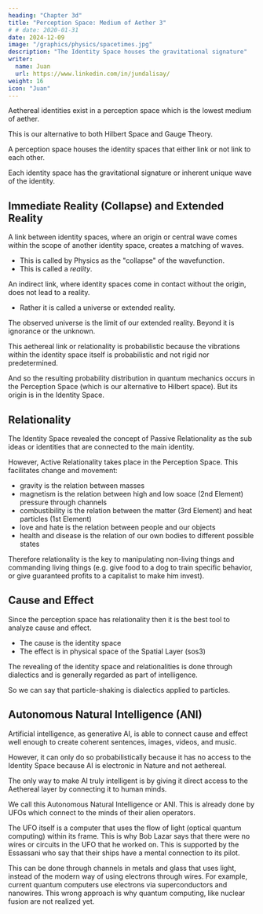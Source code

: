 ```yaml
---
heading: "Chapter 3d"
title: "Perception Space: Medium of Aether 3"
# # date: 2020-01-31
date: 2024-12-09
image: "/graphics/physics/spacetimes.jpg"
description: "The Identity Space houses the gravitational signature"
writer:
  name: Juan
  url: https://www.linkedin.com/in/jundalisay/
weight: 16
icon: "Juan"
---
```




Aethereal identities exist in a perception space which is the lowest medium of aether. 

This is our alternative to both Hilbert Space and Gauge Theory. 

A perception space houses the identity spaces that either link or not link to each other. 

Each identity space has the gravitational signature or inherent unique wave of the identity. 


## Immediate Reality (Collapse) and Extended Reality

A link between identity spaces, where an origin or central wave comes within the scope of another identity space, creates a matching of waves.
- This is called by Physics as the "collapse" of the wavefunction. 
- This is called a *reality*. 

An indirect link, where identity spaces come in contact without the origin, does not lead to a reality.
- Rather it is called a universe or extended reality.

The observed universe is the limit of our extended reality. Beyond it is ignorance or the unknown.   

This aethereal link or relationality is probabilistic because the vibrations within the identity space itself is probabilistic and not rigid nor predetermined. 

And so the resulting probability distribution in quantum mechanics occurs in the Perception Space (which is our alternative to Hilbert space). But its origin is in the Identity Space.


## Relationality 

The Identity Space revealed the concept of Passive Relationality as the sub ideas or identities that are connected to the main identity. 

However, Active Relationality takes place in the Perception Space. This facilitates change and movement:
- gravity is the relation between masses
- magnetism is the relation between high and low soace (2nd Element) pressure through channels 
- combustibility is the relation between the matter (3rd Element) and heat particles (1st Element)
- love and hate is the relation between people and our objects
- health and disease is the relation of our own bodies to different possible states


Therefore relationality is the key to manipulating non-living things and commanding living things (e.g. give food to a dog to train specific behavior, or give guaranteed profits to a capitalist to make him invest).


## Cause and Effect

Since the perception space has relationality then it is the best tool to analyze cause and effect. 

- The cause is the identity space
- The effect is in physical space of the Spatial Layer (sos3)

The revealing of the identity space and relationalities is done through dialectics and is generally regarded as part of intelligence. 

So we can say that particle-shaking is dialectics applied to particles.



## Autonomous Natural Intelligence (ANI)

Artificial intelligence, as generative AI, is able to connect cause and effect well enough to create coherent sentences, images, videos, and music. 

However, it can only do so probabilistically because it has no access to the Identity Space because AI is electronic in Nature and not aethereal. 

The only way to make AI truly intelligent is by giving it direct access to the Aethereal layer by connecting it to human minds.

We call this Autonomous Natural Intelligence or ANI. This is already done by UFOs which connect to the minds of their alien operators. 

The UFO itself is a computer that uses the flow of light (optical quantum computing) within its frame. This is why Bob Lazar says that there were no wires or circuits in the UFO that he worked on. This is supported by the Essassani who say that their ships have a mental connection to its pilot. 

This can be done through channels in metals and glass that uses light, instead of the modern way of using electrons through wires. For example, current quantum computers use electrons via superconductors and nanowires. This wrong approach is why quantum computing, like nuclear fusion are not realized yet.


<!-- This allows people, animals, plants, and computers to analyze cause and effect. 

The main difference is that computers, as nonliving things, do not have access to feelings (moa2) which is required for a full understanding of perceptions and phenomena. 

This is why artificial intelligence (AI) is prone to mistakes, as hallucinations. They try to find patterns from trainng data as discrete identities without knowing how they are supposed to stream or be stitched together. 

This is why AI needs people to label the data. This tells the AI how they are to be ordered temporally and be connected to each other. 

The ability to label is naturally possessed by humans who have access to feelings or moa2. 


Material Superphysics aims to unlock true AI as Autonomous Natural Intelligence or ANI by connecting it to moa2, as real-time access to the aether.  -->

<!-- They only work with existing 'training'
 data and base their reasoning on those. They have no ability to tap the changing feelings of the aether. And so their conclusions can become out of sync with reality.  -->


<!-- In Superphysics, human intelligence is sourced from our bodies having more access to the aethereal layer through our upper chakras, specifically the 5th, 6th, and 7th. 

This sets us different from animals which only have up to the 3rd chakra developed.  -->

<!-- This is also true for artificial intelligence (AI) which only has access to the radiant layer. It has only has a fake kind of intelligence because it has fake access to the aetheral layer, as training data.  -->

<!-- In reality, its training data is from human cognition but is always already old data and not instant 'true' data from the aether. -->


<!-- The free aether is responsible for counter-evolution as decay and antimatter.  -->

<!-- - If Qost A has an inherent quality that is 100 units repulsive to Qost B, then the spacetime between them might be 100 distance-units per 1 unit of time-perception. 
- But if Qost C is only 50 units repulsive, then Qost C will be 50 units away from Qost B at the same time. 
- This would show Qost A moving faster away from Qost B than Qost C. 
  - In Physics, this manifests as it having a red-shift which will indicate a growing distance. -->
